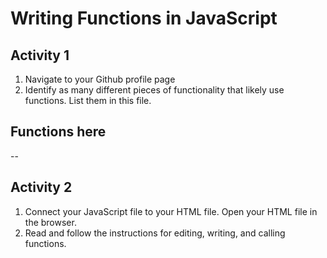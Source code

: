 # Writing Functions in JavaScript

## Activity 1
1. Navigate to your Github profile page
2. Identify as many different pieces of functionality that likely use functions. List them in this file.

Functions here
--

--
## Activity 2
1. Connect your JavaScript file to your HTML file. Open your HTML file in the browser. 
2. Read and follow the instructions for editing, writing, and calling functions.
